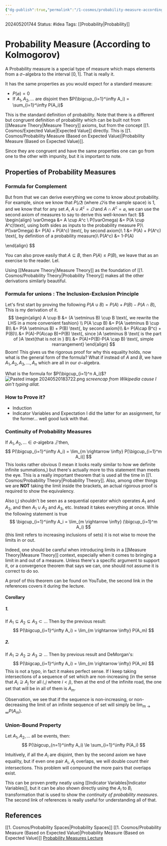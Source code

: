 ```yaml
---
{"dg-publish":true,"permalink":"/1-cosmos/probability-measure-according-to-kolmogorov/","created":"2025-01-22T11:17:14.241-05:00","updated":"2024-05-29T12:03:34.113-04:00"}
---
```


202405201744
Status: #idea
Tags: [[Probability\|Probability]]
# Probability Measure (According to Kolmogorov)
A Probability measure is a special type of measure which maps elements from a $\sigma-$algebra to the interval $[0,1]$. That is really it.

It has the same properties as you would expect for a standard measure:
- $P(\varnothing)=0$
- If $A_1, A_2, \dots$ are disjoint then $P(\bigcup_{i=1}^\infty A_i) = \sum_{i=1}^\infty P(A_i)$

This is the standard definition of probability. Note that there is a different but congruent definition of probability which can be built not from [[Measure Theory\|Measure Theory]] axioms, but from the concept [[1. Cosmos/Expected Value\|Expected Value]] directly. This is [[1. Cosmos/Probability Measure (Based on Expected Value)\|Probability Measure (Based on Expected Value)]].

Since they are congruent and have the same properties one can go from one to the other with impunity, but it is important to note.
## Properties of Probability Measures
### Formula for Complement
But from that we can derive everything we come to know about probability.
For example, since we know that $P(\varOmega)$ (where $\varOmega$ is the sample space) is $1$, and we know that for any set $A$, $A \cup A^c = \varOmega$ and $A \cap A^c = \varnothing$, we can use the second axiom of measures to say to derive this well-known fact:
$$
\begin{align}
\varOmega &= A \cup A^c \\
P(\varOmega) &= P(A \cup A^c)\text{, using both sides as inputs to the probability measure P}\\
P(\varOmega) &= P(A) + P(A^c) \text{, by second axiom}\\
1 &= P(A) + P(A^c) \text{, by definition of a probability measure}\\
P(A^c) &= 1-P(A)

\end{align}
$$

You can also prove easily that $A \subseteq B$, then $P(A) \le P(B)$, we leave that as an exercise to the reader. Lel.

Using [[Measure Theory\|Measure Theory]] as the foundation of [[1. Cosmos/Probability Theory\|Probability Theory]] makes all the other derivations similarly beautiful.
### Formula for unions : The Inclusion-Exclusion Principle
Let's first start by proving the following $P(A \cup B) = P(A) + P(B) - P(A \cap B)$,
This is my derivation of it.
$$
\begin{align}
A \cup B &= (A \setminus B) \cup B \text{, we rewrite the LHS in a more convenient fashion} \\
P(A \cup B) &= P(A \setminus B \cup B\\
&= P(A \setminus B) + P(B) \text{, by second axiom}\\
&= P(A\cap B^c) + P(B)\\
&= P(A)-P(A\cap B)+P(B) \text{, since }A \setminus B \text{ is the part of }A \text{that is not in } B\\
&= P(A)+P(B)-P(A \cap B) \text{, simple rearrangement}
\end{align}
$$
Boom!
This gives us the rigorous proof for why this equality holds, now what is the general form of the formula? What if instead of $A$ and $B$, we have $A_1, A_2, A_3, \dots, A_n$ which are all in our $\sigma-$algebra.

What is the formula for $P(\bigcup_{i=1}^n A_i)$?
![Pasted image 20240520183722.png](/img/user/3.%20Black%20Holes/Files/Pasted%20image%2020240520183722.png) 
*screencap from Wikipedia cause I ain't typing allat.*

### How to Prove it?
- Induction
- Indicator Variables and Expectation
I did the latter for an assignment, for the former... well good luck with that.

### Continuity of Probability Measures
If $A_1, A_2, \dots \in \sigma\text{-algebra } \varXi$ then,
$$
P(\bigcup_{i=1}^\infty A_i) = \lim_{m \rightarrow \infty} P[\bigcup_{i=1}^m A_i)]
$$
This looks rather obvious (I mean it looks really similar to how we definite infinite summations,) but there's actually more to this statement than meets the eye. This is a really important theorem that is used all the time in [[1. Cosmos/Probability Theory\|Probability Theory]]. Also, among other things we are **NOT** taking the limit inside the brackets, an actual rigorous proof is required to show the equivalency.

Also $\bigcup$ shouldn't be seen as a sequential operator which operates $A_1$ and $A_2$, and then $A_1\cup A_2$ and $A_3$, etc. Instead it takes everything at once. While the following statement is true
$$
\bigcup_{i=1}^\infty A_i = \lim_{m \rightarrow \infty} (\bigcup_{i=1}^m A_i) $$
(this limit refers to increasing inclusions of sets) it is not wise to move the limits in or out.

Indeed, one should be careful when introducing limits in a [[Measure Theory\|Measure Theory]] context, especially when it comes to bringing a limit in and out of a measure. Unless there's a specific argument to support it, or a convergence theorem that says we can, one should not assume it is correct to do so.

A proof of this theorem can be found on YouTube, the second link in the references covers it during the lecture.

#### Corollary
##### 1. 
If $A_1 \subseteq A_2 \subseteq A_3 \subset \dots$
Then by the previous result:
$$
P(\bigcup_{i=1}^\infty A_i) = \lim_{m \rightarrow \infty} P(A_m)
$$
##### 2.
If $A_1 \supseteq A_2 \supseteq A_3 \supseteq \dots$
Then by previous result and DeMorgan's:
$$
P(\bigcap_{i=1}^\infty A_i) = \lim_{m \rightarrow \infty} P(A_m)
$$
This is not a typo, in fact it makes perfect sense. If I keep taking intersections of a sequence of set which are non-increasing (in the sense that $A_i \supseteq A_j$ for all $i,j$ where $i<j$), then at the end of the infinite road, the one set that will be in all of them is $A_m$.  

Observation, we see that if the sequence is non-increasing, or non-decreasing the limit of an infinite sequence of set will simply be $\lim_{m \rightarrow \infty} P(A_m)$.

### Union-Bound Property
Let $A_1, A_2, \dots$ all be events, then:
$$
P(\bigcup_{n=1}^\infty A_i) \le \sum_{i=1}^\infty P(A_i)
$$

Intuitively, if all the $A_i$ are disjoint, then by the second axiom we have equality, but if even one pair $A_i$, $A_j$ overlaps, we will double count their intersections. This problem will compound the more pairs that overlaps exist.

This can be proven pretty neatly using [[Indicator Variables\|Indicator Variables]], but it can be also shown directly using the $A_i$ to $B_i$ transformation that is used to show the *continuity of probability measures*. The second link of references is really useful for understanding all of that.
## References
[[1. Cosmos/Probability Spaces\|Probability Spaces]]
[[1. Cosmos/Probability Measure (Based on Expected Value)\|Probability Measure (Based on Expected Value)]]
[Probability Measures Lecture](https://www.youtube.com/watch?v=A8tHxhJfwkA&list=PLbMVogVj5nJQqGHrpAloTec_lOKsG-foc&index=6)